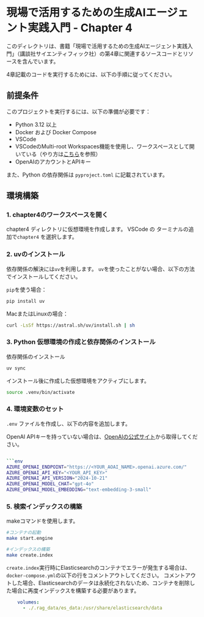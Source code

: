 # 現場で活用するための生成AIエージェント実践入門 - Chapter 4

このディレクトリは、書籍「現場で活用するための生成AIエージェント実践入門」（講談社サイエンティフィック社）の第4章に関連するソースコードとリソースを含んでいます。

4章記載のコードを実行するためには、以下の手順に従ってください。

## 前提条件

このプロジェクトを実行するには、以下の準備が必要です：

- Python 3.12 以上
- Docker および Docker Compose
- VSCode
- VSCodeのMulti-root Workspaces機能を使用し、ワークスペースとして開いている（やり方は[こちら](../README.md)を参照）
- OpenAIのアカウントとAPIキー

また、Python の依存関係は `pyproject.toml` に記載されています。

## 環境構築

### 1. chapter4のワークスペースを開く
chapter4 ディレクトリに仮想環境を作成します。
VSCode の ターミナルの追加で`chapter4` を選択します。

### 2. uvのインストール

依存関係の解決には`uv`を利用します。
`uv`を使ったことがない場合、以下の方法でインストールしてください。

`pip`を使う場合：
```bash
pip install uv
```

MacまたはLinuxの場合：
```bash
curl -LsSf https://astral.sh/uv/install.sh | sh
```

### 3. Python 仮想環境の作成と依存関係のインストール

依存関係のインストール
```bash
uv sync
```

インストール後に作成した仮想環境をアクティブにします。

```bash
source .venv/bin/activate
```

### 4. 環境変数のセット
`.env` ファイルを作成し、以下の内容を追加します。

OpenAI APIキーを持っていない場合は、[OpenAIの公式サイト](https://platform.openai.com/)から取得してください。

```bash

```env
AZURE_OPENAI_ENDPOINT="https://<YOUR_AOAI_NAME>.openai.azure.com/"
AZURE_OPENAI_API_KEY="<YOUR_API_KEY>"
AZURE_OPENAI_API_VERSION="2024-10-21"
AZURE_OPENAI_MODEL_CHAT="gpt-4o"
AZURE_OPENAI_MODEL_EMBEDDING="text-embedding-3-small"
```

### 5. 検索インデックスの構築

makeコマンドを使用します。

```bash
#コンテナの起動
make start.engine

#インデックスの構築
make create.index
```

`create.index`実行時にElasticsearchのコンテナでエラーが発生する場合は、`docker-compose.yml`の以下の行をコメントアウトしてください。
コメントアウトした場合、Elasticsearchのデータは永続化されないため、コンテナを削除した場合に再度インデックスを構築する必要があります。

```yaml
    volumes:
      - ./.rag_data/es_data:/usr/share/elasticsearch/data
```
